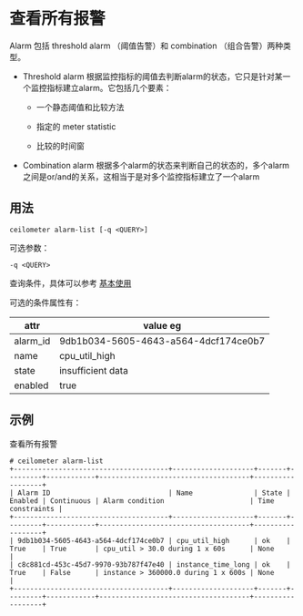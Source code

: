# 查看所有报警 #

Alarm 包括 threshold alarm （阈值告警）和 combination （组合告警）两种类型。

* Threshold alarm 根据监控指标的阈值去判断alarm的状态，它只是针对某一个监控指标建立alarm。它包括几个要素：

    * 一个静态阈值和比较方法

    * 指定的 meter statistic

    * 比较的时间窗

* Combination alarm 根据多个alarm的状态来判断自己的状态的，多个alarm之间是or/and的关系，这相当于是对多个监控指标建立了一个alarm

## 用法 ##

`ceilometer alarm-list [-q <QUERY>]`

可选参数：

`-q <QUERY>`

查询条件，具体可以参考 [基本使用](./basic_usage.md)

可选的条件属性有：

| attr | value eg |
| -- | -- |
| alarm_id | 9db1b034-5605-4643-a564-4dcf174ce0b7 |
| name | cpu_util_high |
| state | insufficient data |
| enabled | true |

## 示例 ##

查看所有报警

```
# ceilometer alarm-list
+--------------------------------------+--------------------+-------+---------+------------+-------------------------------------+------------------+
| Alarm ID                             | Name               | State | Enabled | Continuous | Alarm condition                     | Time constraints |
+--------------------------------------+--------------------+-------+---------+------------+-------------------------------------+------------------+
| 9db1b034-5605-4643-a564-4dcf174ce0b7 | cpu_util_high      | ok    | True    | True       | cpu_util > 30.0 during 1 x 60s      | None             |
| c8c881cd-453c-45d7-9970-93b787f47e40 | instance_time_long | ok    | True    | False      | instance > 360000.0 during 1 x 600s | None             |
+--------------------------------------+--------------------+-------+---------+------------+-------------------------------------+------------------+
```

